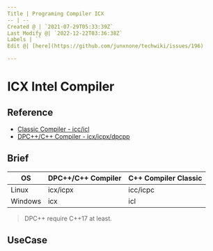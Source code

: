 ```yaml
---
Title | Programing Compiler ICX
-- | --
Created @ | `2021-07-29T05:33:39Z`
Last Modify @| `2022-12-22T03:36:38Z`
Labels | ``
Edit @| [here](https://github.com/junxnone/techwiki/issues/196)

---
```

# ICX Intel Compiler

## Reference
- [Classic Compiler - icc/icl](https://software.intel.com/content/www/us/en/develop/documentation/cpp-compiler-developer-guide-and-reference/top.html)
- [DPC++/C++ Compiler - icx/icpx/dpcpp](https://software.intel.com/content/www/us/en/develop/documentation/oneapi-dpcpp-cpp-compiler-dev-guide-and-reference/top.html)

## Brief

OS | DPC++/C++ Compiler | C++ Compiler Classic
-- | -- | --
Linux | icx/icpx | icc/icpc
Windows | icx | icl

> DPC++ require C++17 at least.


## UseCase

